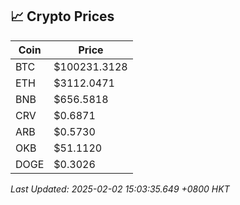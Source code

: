 ## 📈 Crypto Prices

| Coin | Price |
| ---- | ----- |
| BTC | $100231.3128 |
| ETH | $3112.0471 |
| BNB | $656.5818 |
| CRV | $0.6871 |
| ARB | $0.5730 |
| OKB | $51.1120 |
| DOGE | $0.3026 |

_Last Updated: 2025-02-02 15:03:35.649 +0800 HKT_